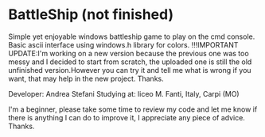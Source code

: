 # BattleShip (not finished)
Simple yet enjoyable windows battleship game to play on the cmd console. 
Basic ascii interface using windows.h library for colors.
!!!IMPORTANT UPDATE:I'm working on a new version because the previous one was too messy and I decided to start from scratch, the uploaded one is still the old unfinished version.However you can try it and tell me what is wrong if you want, that may help in the new project. Thanks.

Developer: Andrea Stefani
Studying at: liceo M. Fanti, Italy, Carpi (MO) 

I'm a beginner, please take some time to review my code and let me know if there is anything I can do to improve it, I appreciate any piece of advice. Thanks.
